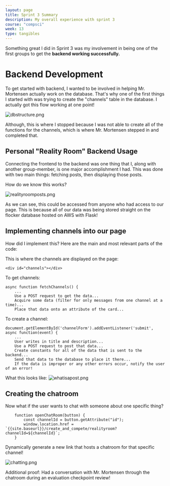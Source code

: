 ```yaml
---
layout: page
title: Sprint 3 Summary
description: My overall experience with sprint 3
course: "compsci"
week: 13
type: tangibles
---
```


Something great I did in Sprint 3 was my involvement in being one of the first groups to get the **backend working successfully.**

# Backend Development

To get started with backend, I wanted to be involved in helping Mr. Mortensen actually work on the database. That's why one of the first things I started with was trying to create the "channels" table in the database. I actually got this flow working at one point!

![dbstructure.png]({{site.baseurl}}/images/Sprint3/dbstructure.png)

Although, this is where I stopped because I was not able to create all of the functions for the channels, which is where Mr. Mortensen stepped in and completed that.

## Personal "Reality Room" Backend Usage

Connecting the frontend to the backend was one thing that I, along with another group-member, is one major accomplishment I had. 
This was done with two main things: fetching posts, then displaying those posts.

How do we know this works?

![realityroomposts.png]({{site.baseurl}}/images/Sprint3/realityroomposts.png)

As we can see, this could be accessed from anyone who had access to our page. This is because all of our data was being stored straight on the flocker database hosted on AWS with Flask!

## Implementing channels into our page

How did I implement this? Here are the main and most relevant parts of the code:

This is where the channels are displayed on the page:
```
<div id="channels"></div>
```

To get channels:
```
async function fetchChannels() {
    ...
    Use a POST request to get the data...
    Acquire some data (filter for only messages from one channel at a time)...
    Place that data onto an attribute of the card...
```

To create a channel:
```
document.getElementById('channelForm').addEventListener('submit', async function(event) {
    ...
    User writes in title and description...
    Use a POST request to post that data...
    Create constants for all of the data that is sent to the backend...
    Send that data to the database to place it there...
    If the data is improper or any other errors occur, notify the user of an error!
```
What this looks like:
![whatisapost.png]({{site.baseurl}}/images/Sprint3/whatisapost.png)


## Creating the chatroom
Now what if the user wants to chat with someone about one specific thing?
```
    function openChatRoom(button) {
        const channelId = button.getAttribute("id");
        window.location.href = `{{site.baseurl}}/create_and_compete/realityroom?channelId=${channelId}`;
    }
```

Dynamically generate a new link that hosts a chatroom for that specific channel!

![chatting.png]({{site.baseurl}}/images/Sprint3/chatting.png)

Additional proof: Had a conversation with Mr. Mortensen through the chatroom during an evaluation checkpoint review!